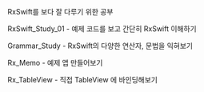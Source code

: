 RxSwift를 보다 잘 다루기 위한 공부

RxSwift_Study_01 - 예제 코드를 보고 간단히 RxSwift 이해하기

Grammar_Study - RxSwift의 다양한 연산자, 문법을 익혀보기

Rx_Memo - 예제 앱 만들어보기

Rx_TableView - 직접 TableView 에 바인딩해보기
